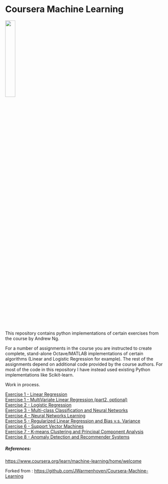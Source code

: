 # Coursera Machine Learning 
<IMG src='https://coursera.s3.amazonaws.com/topics/ml/large-icon.png?auto=format&dpr=1&h=256&w=256&fit=fill&bg=FFF' width=25% height=25%><P>
This repository contains python implementations of certain exercises from the course by Andrew Ng.<P>

For a number of assignments in the course you are instructed to create complete, stand-alone Octave/MATLAB implementations of certain algorithms (Linear and Logistic Regression for example). The rest of the assignments depend on additional code provided by the course authors. For most of the code in this repository I have instead used existing Python implementations like Scikit-learn.<P>
Work in process.<P>
<A href='notebooks/Programming%20Exercise%201%20-%20Linear%20Regression.ipynb'>Exercise 1 - Linear Regression</A><BR>
<A href='notebooks/Programming%20Exercise%201%20-%20Optional%20Multivariate%20Linear%20Regression.ipynb'>Exercise 1 - MultiVariate  Linear Regression (part2, optional)</A><BR>
<A href='notebooks/Programming%20Exercise%202%20-%20Logistic%20Regression.ipynb'>Exercise 2 - Logistic Regression</A><BR>
<A href='notebooks/Programming%20Exercise%203%20-%20Multi-class%20Classification%20and%20Neural%20Networks.ipynb'>Exercise 3 - Multi-class Classification and Neural Networks</A><BR>
<A href='notebooks/Programming%20Exercise%204%20-%20Neural%20Networks%20Learning.ipynb'>Exercise 4 - Neural Networks Learning</A><BR>
<A href='notebooks/Programming%20Exercise%205%20-%20Regularized%20Linear%20Regression%20and%20Bias%20v.s.%20Variance.ipynb'>Exercise 5 - Regularized Linear Regression and Bias v.s. Variance</A><BR>
<A href='notebooks/Programming%20Exercise%206%20-%20Support%20Vector%20Machines.ipynb'>Exercise 6 - Support Vector Machines</A><BR>
<A href='notebooks/Programming%20Exercise%207%20-%20K-means%20Clustering%20and%20Principal%20Component%20Analysis.ipynb'>Exercise 7 - K-means Clustering and Principal Component Analysis</A><BR>
<A href='notebooks/Programming%20Exercise%208%20-%20Anomaly%20Detection%20and%20Recommender%20Systems.ipynb'>Exercise 8 - Anomaly Detection and Recommender Systems</A><BR>

##### References:

https://www.coursera.org/learn/machine-learning/home/welcome

Forked from : https://github.com/JWarmenhoven/Coursera-Machine-Learning
